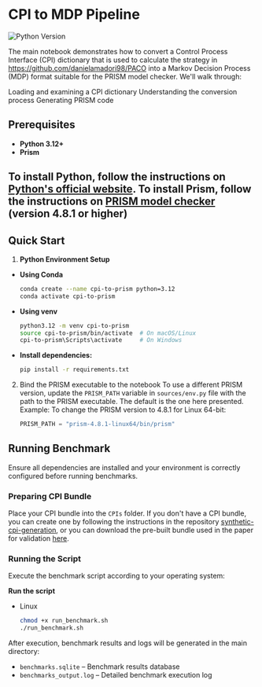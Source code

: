 # CPI to MDP Pipeline
![Python Version](https://img.shields.io/badge/python-3.12%2B-blue)

The main notebook demonstrates how to convert a Control Process Interface (CPI) dictionary that is used to calculate the strategy in https://github.com/danielamadori98/PACO into a Markov Decision Process (MDP) format suitable for the PRISM model checker. We'll walk through:

Loading and examining a CPI dictionary
Understanding the conversion process
Generating PRISM code


## Prerequisites

- **Python 3.12+**
- **Prism**

To install **Python**, follow the instructions on [Python's official website](https://www.python.org/downloads/).
To install **Prism**, follow the instructions on [PRISM model checker](https://www.prismmodelchecker.org/download.php) (version 4.8.1 or higher)
---

## Quick Start

1. **Python Environment Setup**
- **Using Conda**
  ```bash
  conda create --name cpi-to-prism python=3.12
  conda activate cpi-to-prism
  ```
- **Using venv**
  ```bash
  python3.12 -m venv cpi-to-prism
  source cpi-to-prism/bin/activate  # On macOS/Linux
  cpi-to-prism\Scripts\activate     # On Windows
  ```
- **Install dependencies:**
  ```bash
  pip install -r requirements.txt
  ```

2. Bind the PRISM executable to the notebook
   To use a different PRISM version, update the `PRISM_PATH`  variable in `sources/env.py` file with the path to the PRISM executable.
   The default is the one here presented.
   Example:
   To change the PRISM version to 4.8.1 for Linux 64-bit:
   ```python
   PRISM_PATH = "prism-4.8.1-linux64/bin/prism"
   ```


## Running Benchmark

Ensure all dependencies are installed and your environment is correctly configured before running benchmarks.

### Preparing CPI Bundle

Place your CPI bundle into the `CPIs` folder. If you don't have a CPI bundle, you can create one by following the instructions in the repository [synthetic-cpi-generation](https://github.com/danielamadori98/synthetic-cpi-generation), or you can download the pre-built bundle used in the paper for validation [here](https://univr-my.sharepoint.com/:f:/g/personal/emanuele_chini_univr_it/EuMjJi6L03lCp0e348YPAYwBMJ5jTGO1lojwuIlOAhpaaA?e=u9oXl1).

### Running the Script

Execute the benchmark script according to your operating system:

**Run the script**
- Linux
    ```bash
    chmod +x run_benchmark.sh
    ./run_benchmark.sh
    ```

After execution, benchmark results and logs will be generated in the main directory:

- `benchmarks.sqlite` – Benchmark results database
- `benchmarks_output.log` – Detailed benchmark execution log
